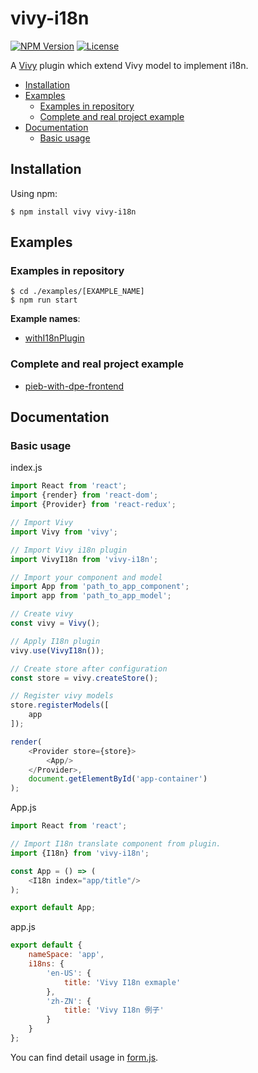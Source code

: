 [npm-image]: https://img.shields.io/npm/v/vivy-i18n.svg?style=flat-square

[npm-url]: https://npmjs.org/package/vivy-i18n

[license-image]: https://img.shields.io/npm/l/vivy-i18n.svg?style=flat-square

[vivy-url]: https://github.com/fatalxiao/vivy

[connected-react-router-url]: https://github.com/supasate/connected-react-router

[with-i18n-plugin-example-url]: https://github.com/fatalxiao/vivy-i18n/tree/main/examples/withI18nPlugin

[pieb-with-dpe-frontend-url]: https://github.com/fatalxiao/pieb-with-dpe-frontend

[with-i18n-plugin-example-form-url]: https://github.com/fatalxiao/vivy-i18n/blob/main/examples/withI18nPlugin/src/modules/Form/models/form.js

# vivy-i18n

[![NPM Version][npm-image]][npm-url]
[![License][license-image]][npm-url]

A [Vivy][vivy-url] plugin which extend Vivy model to implement i18n.

* [Installation](#installation)
* [Examples](#examples)
    * [Examples in repository](#examples-in-repository)
    * [Complete and real project example](#complete-and-real-project-example)
* [Documentation](#documentation)
    * [Basic usage](#basic-usage)

## Installation

Using npm:

```shell
$ npm install vivy vivy-i18n
```

## Examples

### Examples in repository

```shell
$ cd ./examples/[EXAMPLE_NAME]
$ npm run start
```

**Example names**:

* [withI18nPlugin][with-i18n-plugin-example-url]

### Complete and real project example

* [pieb-with-dpe-frontend][pieb-with-dpe-frontend-url]

## Documentation

### Basic usage

index.js

```js
import React from 'react';
import {render} from 'react-dom';
import {Provider} from 'react-redux';

// Import Vivy
import Vivy from 'vivy';

// Import Vivy i18n plugin
import VivyI18n from 'vivy-i18n';

// Import your component and model
import App from 'path_to_app_component';
import app from 'path_to_app_model';

// Create vivy
const vivy = Vivy();

// Apply I18n plugin
vivy.use(VivyI18n());

// Create store after configuration
const store = vivy.createStore();

// Register vivy models
store.registerModels([
    app
]);

render(
    <Provider store={store}>
        <App/>
    </Provider>,
    document.getElementById('app-container')
);
```

App.js

```js
import React from 'react';

// Import I18n translate component from plugin.
import {I18n} from 'vivy-i18n';

const App = () => (
    <I18n index="app/title"/>
);

export default App;
```

app.js

```js
export default {
    nameSpace: 'app',
    i18ns: {
        'en-US': {
            title: 'Vivy I18n exmaple'
        },
        'zh-ZN': {
            title: 'Vivy I18n 例子'
        }
    }
};
```

You can find detail usage in [form.js][with-i18n-plugin-example-form-url].
